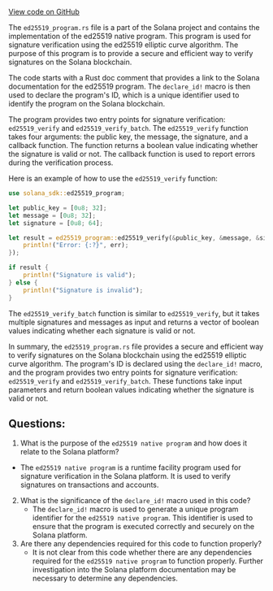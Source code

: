 [View code on GitHub](https://github.com/solana-labs/solana/blob/master/sdk/program/src/ed25519_program.rs)

The `ed25519_program.rs` file is a part of the Solana project and contains the implementation of the ed25519 native program. This program is used for signature verification using the ed25519 elliptic curve algorithm. The purpose of this program is to provide a secure and efficient way to verify signatures on the Solana blockchain.

The code starts with a Rust doc comment that provides a link to the Solana documentation for the ed25519 program. The `declare_id!` macro is then used to declare the program's ID, which is a unique identifier used to identify the program on the Solana blockchain.

The program provides two entry points for signature verification: `ed25519_verify` and `ed25519_verify_batch`. The `ed25519_verify` function takes four arguments: the public key, the message, the signature, and a callback function. The function returns a boolean value indicating whether the signature is valid or not. The callback function is used to report errors during the verification process.

Here is an example of how to use the `ed25519_verify` function:

```rust
use solana_sdk::ed25519_program;

let public_key = [0u8; 32];
let message = [0u8; 32];
let signature = [0u8; 64];

let result = ed25519_program::ed25519_verify(&public_key, &message, &signature, |err| {
    println!("Error: {:?}", err);
});

if result {
    println!("Signature is valid");
} else {
    println!("Signature is invalid");
}
```

The `ed25519_verify_batch` function is similar to `ed25519_verify`, but it takes multiple signatures and messages as input and returns a vector of boolean values indicating whether each signature is valid or not.

In summary, the `ed25519_program.rs` file provides a secure and efficient way to verify signatures on the Solana blockchain using the ed25519 elliptic curve algorithm. The program's ID is declared using the `declare_id!` macro, and the program provides two entry points for signature verification: `ed25519_verify` and `ed25519_verify_batch`. These functions take input parameters and return boolean values indicating whether the signature is valid or not.
## Questions: 
 1. What is the purpose of the `ed25519 native program` and how does it relate to the Solana platform?
   - The `ed25519 native program` is a runtime facility program used for signature verification in the Solana platform. It is used to verify signatures on transactions and accounts.
2. What is the significance of the `declare_id!` macro used in this code?
   - The `declare_id!` macro is used to generate a unique program identifier for the `ed25519 native program`. This identifier is used to ensure that the program is executed correctly and securely on the Solana platform.
3. Are there any dependencies required for this code to function properly?
   - It is not clear from this code whether there are any dependencies required for the `ed25519 native program` to function properly. Further investigation into the Solana platform documentation may be necessary to determine any dependencies.